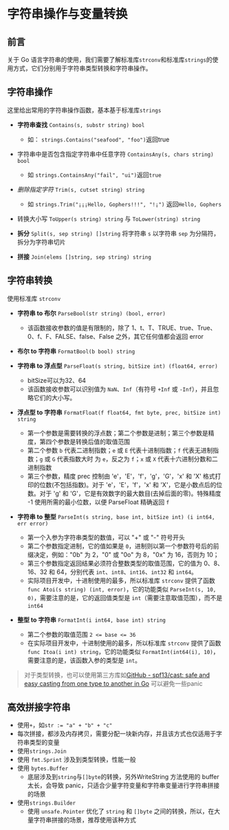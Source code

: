 # 字符串操作与变量转换

## 前言
关于 Go 语言字符串的使用，我们需要了解标准库`strconv`和标准库`strings`的使用方式，它们分别用于字符串类型转换和字符串操作。

## 字符串操作
这里给出常用的字符串操作函数，基本基于标准库`strings`

- **字符串查找** `Contains(s, substr string) bool` 
  - 如： `strings.Contains("seafood", "foo")`返回true

- 字符串中是否包含指定字符串中任意字符 `ContainsAny(s, chars string) bool` 
  - 如 `strings.ContainsAny("fail", "ui")`返回`true`

- *删除指定字符* `Trim(s, cutset string) string`
  - 如 `strings.Trim("¡¡¡Hello, Gophers!!!", "!¡")` 返回`Hello, Gophers`


- 转换大小写 `ToUpper(s string) string` 与 `ToLower(string) string`
- **拆分** `Split(s, sep string) []string`  将字符串 `s` 以字符串 `sep` 为分隔符，拆分为字符串切片

- **拼接** `Join(elems []string, sep string) string`

## 字符串转换

使用标准库 `strconv`

- **字符串 to 布尔** `ParseBool(str string) (bool, error)`
  - 该函数接收参数的值是有限制的，除了 1、t、T、TRUE、true、True、0、f、F、FALSE、false、False 之外，其它任何值都会返回 error
- **布尔 to 字符串** `FormatBool(b bool) string`

- **字符串 to 浮点型** `ParseFloat(s string, bitSize int) (float64, error)`
  - bitSize可以为32、64
  - 该函数接收参数可以识别值为 `NaN`、`Inf`（有符号 `+Inf` 或 `-Inf`），并且忽略它们的大小写。
- **浮点型 to 字符串** `FormatFloat(f float64, fmt byte, prec, bitSize int) string`
  - 第一个参数是需要转换的浮点数；第二个参数是进制；第三个参数是精度，第四个参数是转换后值的取值范围
  - 第二个参数 `b` 代表二进制指数；`e` 或 `E` 代表十进制指数；`f` 代表无进制指数；`g` 或 `G` 代表指数大时 为 `e`，反之为 `f`；`x` 或 `X` 代表十六进制分数和二进制指数
  - 第三个参数，精度 prec 控制由 'e'，'E'，'f'，'g'，'G'，'x' 和 'X' 格式打印的位数(不包括指数)。对于 'e'，'E'，'f'，'x' 和 'X'，它是小数点后的位数。对于 'g' 和 'G'，它是有效数字的最大数目(去掉后面的零)。特殊精度 -1 使用所需的最小位数，以便 ParseFloat 精确返回 `f`
- **字符串 to 整型** `ParseInt(s string, base int, bitSize int) (i int64, err error)`
  - 第一个入参为字符串类型的数值，可以 "+" 或 "-" 符号开头
  - 第二个参数指定进制，它的值如果是 `0`，进制则以第一个参数符号后的前缀决定，例如："0b" 为 2，"0" 或 "0o" 为 8，"0x" 为 16，否则为 10；
  - 第三个参数指定返回结果必须符合整数类型的取值范围，它的值为 0、8、16、32 和 64，分别代表 `int`、`int8`、`int16`、`int32` 和 `int64`。
  - 实际项目开发中，十进制使用的最多，所以标准库 `strconv` 提供了函数 `func Atoi(s string) (int, error)`，它的功能类似 `ParseInt(s, 10, 0)`，需要注意的是，它的返回值类型是 `int`（需要注意取值范围），而不是 `int64`
- **整型 to 字符串** `FormatInt(i int64, base int) string`
  - 第二个参数的取值范围 `2 <= base <= 36`
  - 在实际项目开发中，十进制使用的最多，所以标准库 `strconv` 提供了函数 `func Itoa(i int) string`，它的功能类似 `FormatInt(int64(i), 10)`，需要注意的是，该函数入参的类型是 `int`。

> 对于类型转换，也可以使用第三方库如[GitHub - spf13/cast: safe and easy casting from one type to another in Go](https://github.com/spf13/cast)  可以避免一些panic



## 高效拼接字符串

-  使用`+`，如`str := "a" + "b" + "c"`
  - 每次拼接，都涉及内存拷贝，需要分配一块新内存，并且该方式也仅适用于字符串类型的变量
- 使用`strings.Join`
- 使用 `fmt.Sprint` 涉及到类型转换，性能一般
- 使用 `bytes.Buffer`
  - 底层涉及到`string`与`[]byte`的转换，另外WriteString 方法使用的 buffer 太长，会导致 panic，只适合少量字符变量和字符串变量进行字符串拼接的场景
- 使用`strings.Builder` 
  - 使用 `unsafe.Pointer` 优化了 `string` 和 `[]byte` 之间的转换，所以，在大量字符串拼接的场景，推荐使用该种方式
